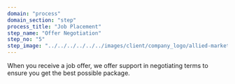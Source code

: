 ```yaml
---
domain: "process"
domain_section: "step"
process_title: "Job Placement"
step_name: "Offer Negotiation"
step_no: "5"
step_image: "../../../../../../images/client/company_logo/allied-marketing.png"
---
```


When you receive a job offer, we offer support in negotiating terms to ensure you get the best possible package.

